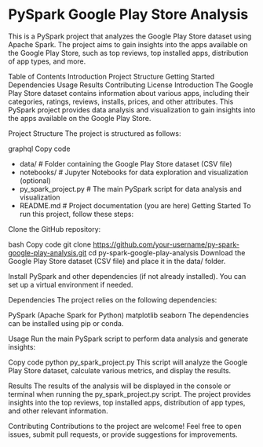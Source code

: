 # PySpark Google Play Store Analysis
This is a PySpark project that analyzes the Google Play Store dataset using Apache Spark. The project aims to gain insights into the apps available on the Google Play Store, such as top reviews, top installed apps, distribution of app types, and more.

Table of Contents
Introduction
Project Structure
Getting Started
Dependencies
Usage
Results
Contributing
License
Introduction
The Google Play Store dataset contains information about various apps, including their categories, ratings, reviews, installs, prices, and other attributes. This PySpark project provides data analysis and visualization to gain insights into the apps available on the Google Play Store.

Project Structure
The project is structured as follows:

graphql
Copy code
- data/                 # Folder containing the Google Play Store dataset (CSV file)
- notebooks/            # Jupyter Notebooks for data exploration and visualization (optional)
- py_spark_project.py   # The main PySpark script for data analysis and visualization
- README.md             # Project documentation (you are here)
Getting Started
To run this project, follow these steps:

Clone the GitHub repository:

bash
Copy code
git clone https://github.com/your-username/py-spark-google-play-analysis.git
cd py-spark-google-play-analysis
Download the Google Play Store dataset (CSV file) and place it in the data/ folder.

Install PySpark and other dependencies (if not already installed). You can set up a virtual environment if needed.

Dependencies
The project relies on the following dependencies:

PySpark (Apache Spark for Python)
matplotlib
seaborn
The dependencies can be installed using pip or conda.

Usage
Run the main PySpark script to perform data analysis and generate insights:

Copy code
python py_spark_project.py
This script will analyze the Google Play Store dataset, calculate various metrics, and display the results.

Results
The results of the analysis will be displayed in the console or terminal when running the py_spark_project.py script. The project provides insights into the top reviews, top installed apps, distribution of app types, and other relevant information.

Contributing
Contributions to the project are welcome! Feel free to open issues, submit pull requests, or provide suggestions for improvements.
